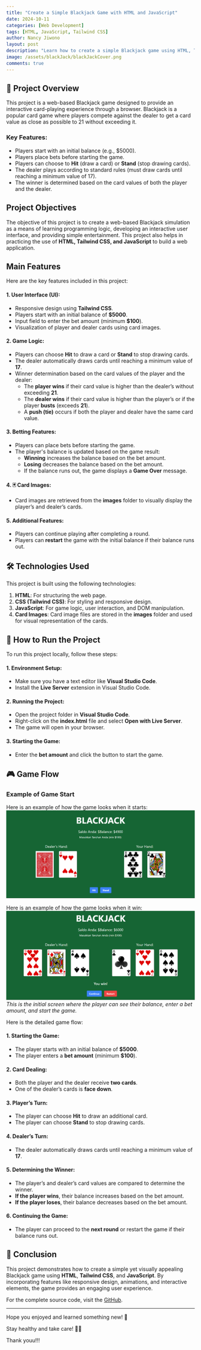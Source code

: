 ```yaml
---
title: "Create a Simple Blackjack Game with HTML and JavaScript"
date: 2024-10-11
categories: [Web Development]
tags: [HTML, JavaScript, Tailwind CSS]
author: Nancy Jiwono
layout: post
description: "Learn how to create a simple Blackjack game using HTML, Tailwind CSS, and JavaScript."
image: /assets/blackJack/blackJackCover.png
comments: true
---
```


## 📖 Project Overview
This project is a web-based Blackjack game designed to provide an interactive card-playing experience through a browser. Blackjack is a popular card game where players compete against the dealer to get a card value as close as possible to 21 without exceeding it.  

### Key Features:
- Players start with an initial balance (e.g., $5000).  
- Players place bets before starting the game.  
- Players can choose to **Hit** (draw a card) or **Stand** (stop drawing cards).  
- The dealer plays according to standard rules (must draw cards until reaching a minimum value of 17).  
- The winner is determined based on the card values of both the player and the dealer.  

## Project Objectives
The objective of this project is to create a web-based Blackjack simulation as a means of learning programming logic, developing an interactive user interface, and providing simple entertainment. This project also helps in practicing the use of **HTML, Tailwind CSS, and JavaScript** to build a web application.

## Main Features
Here are the key features included in this project:  
#### 1. **User Interface (UI):**  
- Responsive design using **Tailwind CSS**.  
- Players start with an initial balance of **$5000**.  
- Input field to enter the bet amount (minimum **$100**).  
- Visualization of player and dealer cards using card images.  

#### 2. **Game Logic:**  
- Players can choose **Hit** to draw a card or **Stand** to stop drawing cards.  
- The dealer automatically draws cards until reaching a minimum value of **17**.  
- Winner determination based on the card values of the player and the dealer:  
  - The **player wins** if their card value is higher than the dealer’s without exceeding **21**.  
  - The **dealer wins** if their card value is higher than the player’s or if the player **busts** (exceeds **21**).  
  - A **push (tie)** occurs if both the player and dealer have the same card value.  

#### 3. **Betting Features:**  
- Players can place bets before starting the game.  
- The player's balance is updated based on the game result:  
  - **Winning** increases the balance based on the bet amount.  
  - **Losing** decreases the balance based on the bet amount.  
  - If the balance runs out, the game displays a **Game Over** message.  

#### 4. 🃏 **Card Images:**  
- Card images are retrieved from the **images** folder to visually display the player’s and dealer’s cards.  

#### 5. **Additional Features:**  
- Players can continue playing after completing a round.  
- Players can **restart** the game with the initial balance if their balance runs out.

## 🛠️ Technologies Used
This project is built using the following technologies:  
1. **HTML**: For structuring the web page.  
2. **CSS (Tailwind CSS)**: For styling and responsive design.  
3. **JavaScript**: For game logic, user interaction, and DOM manipulation.  
4. **Card Images**: Card image files are stored in the **images** folder and used for visual representation of the cards.  

## 🚀 How to Run the Project
To run this project locally, follow these steps:  
#### 1. **Environment Setup:**  
- Make sure you have a text editor like **Visual Studio Code**.  
- Install the **Live Server** extension in Visual Studio Code.  

#### 2. **Running the Project:**  
- Open the project folder in **Visual Studio Code**.  
- Right-click on the **index.html** file and select **Open with Live Server**.  
- The game will open in your browser.  

#### 3. **Starting the Game:**  
- Enter the **bet amount** and click the button to start the game.

## 🎮 Game Flow
### Example of Game Start  
Here is an example of how the game looks when it starts:  
![Game Start Example](/assets/blackJack/play.png)  

Here is an example of how the game looks when it win:  
![Game Win Example](/assets/blackJack/win.png)  
*This is the initial screen where the player can see their balance, enter a bet amount, and start the game.* 

Here is the detailed game flow:  
#### 1. **Starting the Game:**  
- The player starts with an initial balance of **$5000**.  
- The player enters a **bet amount** (minimum **$100**).  

#### 2. **Card Dealing:**  
- Both the player and the dealer receive **two cards**.  
- One of the dealer’s cards is **face down**.  

#### 3. **Player’s Turn:**  
- The player can choose **Hit** to draw an additional card.  
- The player can choose **Stand** to stop drawing cards.  

#### 4. **Dealer’s Turn:**  
- The dealer automatically draws cards until reaching a minimum value of **17**.  

#### 5. **Determining the Winner:**  
- The player’s and dealer’s card values are compared to determine the winner.  
- **If the player wins**, their balance increases based on the bet amount.  
- **If the player loses**, their balance decreases based on the bet amount.  

#### 6. **Continuing the Game:**  
- The player can proceed to the **next round** or restart the game if their balance runs out.

## 🎉 Conclusion  
This project demonstrates how to create a simple yet visually appealing Blackjack game using **HTML**, **Tailwind CSS**, and **JavaScript**. By incorporating features like responsive design, animations, and interactive elements, the game provides an engaging user experience.  

For the complete source code, visit the [GitHub](https://github.com/nancyjwn/Blackjack-Game).

---
Hope you enjoyed and learned something new! 🎉 

Stay healthy and take care! 💪🏻

Thank youu!!! 